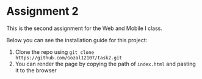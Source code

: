 # Assignment 2
This is the second assignment for the Web and Mobile I class. 


Below you can see the installation guide for this project:

1. Clone the repo using `git clone https://github.com/Gozal12107/task2.git`
2. You can render the page by copying the path of `index.html` and pasting it to the browser
